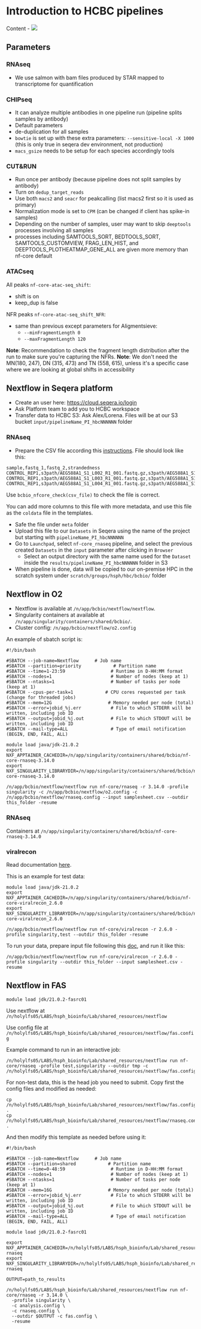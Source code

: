 # Introduction to HCBC pipelines

Content - ![](https://img.shields.io/badge/status-WorkInProgress-yellow)

## Parameters

### RNAseq

- We use salmon with bam files produced by STAR mapped to transcriptome for quantification

### CHIPseq

- It can analyze multiple antibodies in one pipeline run (pipeline splits samples by antibody)
- Default parameters
- de-duplication for all samples
- `bowtie` is set up with these extra parameters: `--sensitive-local -X 1000` (this is only true in seqera dev environment, not production)
- `macs_gsize` needs to be setup for each species accordingly tools

### CUT&RUN

- Run once per antibody (because pipeline does not split samples by antibody)
- Turn on `dedup_target_reads`
- Use both `macs2` and `seacr` for peakcalling (list macs2 first so it is used as primary)
- Normalization mode is set to `CPM` (can be changed if client has spike-in samples)
- Depending on the number of samples, user may want to skip `deeptools` processes involving all samples
- processes including SAMTOOLS_SORT, BEDTOOLS_SORT, SAMTOOLS_CUSTOMVIEW, FRAG_LEN_HIST, and DEEPTOOLS_PLOTHEATMAP_GENE_ALL are given more memory than nf-core default

### ATACseq

All peaks `nf-core-atac-seq_shift`:
- shift is on
- keep_dup is false

NFR peaks `nf-core-atac-seq_shift_NFR`:
- same than previous except parameters for Aligmentsieve:
  - `--minFragmentLength 0`
  - `--maxFragmentLength 120`

**Note**: Recommendation to check the fragment length distribution after the run to make sure you're capturing the NFRs.
**Note**: We don't need the MN(180, 247), DN (315, 473) and TN (558, 615), unless it's a specific case where we are looking at global shifts in accessibility

## Nextflow in Seqera platform

- Create an user here: https://cloud.seqera.io/login
- Ask Platform team to add you to HCBC workspace
- Transfer data to HCBC S3: Ask Alex/Lorena. Files will be at our S3 bucket `input/pipelineName_PI_hbcNNNNNN` folder

### RNAseq

- Prepare the CSV file according this [instructions](https://nf-co.re/rnaseq/3.14.0/docs/usage#multiple-runs-of-the-same-sample). File should look like this:

```csv
sample,fastq_1,fastq_2,strandedness
CONTROL_REP1,s3path/AEG588A1_S1_L002_R1_001.fastq.gz,s3path/AEG588A1_S1_L002_R2_001.fastq.gz,auto
CONTROL_REP1,s3path/AEG588A1_S1_L003_R1_001.fastq.gz,s3path/AEG588A1_S1_L003_R2_001.fastq.gz,auto
CONTROL_REP1,s3path/AEG588A1_S1_L004_R1_001.fastq.gz,s3path/AEG588A1_S1_L004_R2_001.fastq.gz,auto
```

Use `bcbio_nfcore_check(csv_file)` to check the file is correct.

You can add more columns to this file with more metadata, and use this file as the `coldata` file in the templates.

- Safe the file under `meta` folder
- Upload this file to our `Datasets` in Seqera using the name of the project but starting with `pipelineName_PI_hbcNNNNNN`
- Go to `Launchpad`, select `nf-core_rnaseq` pipeline, and select the previous created `Datasets` in the `input` parameter after clicking in `Browser`
  - Select an output directory with the same name used for the `Dataset` inside the `results/pipelineName_PI_hbcNNNNNN` folder in S3
- When pipeline is done, data will be copied to our on-premise HPC in the scratch system under `scratch/groups/hsph/hbc/bcbio/` folder


## Nextflow in O2

- Nextflow is available at `/n/app/bcbio/nextflow/nextflow`. 
- Singularity containers at available at `/n/app/singularity/containers/shared/bcbio/`.
- Cluster config: `/n/app/bcbio/nextflow/o2.config`

An example of sbatch script is:

```
#!/bin/bash

#SBATCH --job-name=Nextflow      # Job name
#SBATCH --partition=priority            # Partition name
#SBATCH --time=1-23:59                 # Runtime in D-HH:MM format
#SBATCH --nodes=1                      # Number of nodes (keep at 1)
#SBATCH --ntasks=1                     # Number of tasks per node (keep at 1)
#SBATCH --cpus-per-task=1            # CPU cores requested per task (change for threaded jobs)
#SBATCH --mem=12G                     # Memory needed per node (total)
#SBATCH --error=jobid_%j.err           # File to which STDERR will be written, including job ID
#SBATCH --output=jobid_%j.out          # File to which STDOUT will be written, including job ID
#SBATCH --mail-type=ALL                # Type of email notification (BEGIN, END, FAIL, ALL)

module load java/jdk-21.0.2
export NXF_APPTAINER_CACHEDIR=/n/app/singularity/containers/shared/bcbio/nf-core-rnaseq-3.14.0
export NXF_SINGULARITY_LIBRARYDIR=/n/app/singularity/containers/shared/bcbio/nf-core-rnaseq-3.14.0

/n/app/bcbio/nextflow/nextflow run nf-core/rnaseq -r 3.14.0 -profile singularity -c /n/app/bcbio/nextflow/o2.config -c /n/app/bcbio/nextflow/rnaseq.config --input samplesheet.csv --outdir this_folder -resume
```

### RNAseq

Containers at `/n/app/singularity/containers/shared/bcbio/nf-core-rnaseq-3.14.0`

### viralrecon

Read documentation [here](https://nf-co.re/viralrecon/2.6.0/). 


This is an example for test data:

```
module load java/jdk-21.0.2
export NXF_APPTAINER_CACHEDIR=/n/app/singularity/containers/shared/bcbio/nf-core-viralrecon_2.6.0
export NXF_SINGULARITY_LIBRARYDIR=/n/app/singularity/containers/shared/bcbio/nf-core-viralrecon_2.6.0

/n/app/bcbio/nextflow/nextflow run nf-core/viralrecon -r 2.6.0 -profile singularity,test --outdir this_folder -resume

```
To run your data, prepare input file following this [doc](https://nf-co.re/viralrecon/2.6.0/docs/usage/#samplesheet-format), and run it like this:

```
/n/app/bcbio/nextflow/nextflow run nf-core/viralrecon -r 2.6.0 -profile singularity --outdir this_folder --input samplesheet.csv -resume
```

## Nextflow in FAS


```
module load jdk/21.0.2-fasrc01
```

Use nextflow at `/n/holylfs05/LABS/hsph_bioinfo/Lab/shared_resources/nextflow`

Use config file at `/n/holylfs05/LABS/hsph_bioinfo/Lab/shared_resources/nextflow/fas.config`

Example command to run in an interactive job:

```
/n/holylfs05/LABS/hsph_bioinfo/Lab/shared_resources/nextflow run nf-core/rnaseq -profile test,singularity --outdir tmp -c /n/holylfs05/LABS/hsph_bioinfo/Lab/shared_resources/nextflow/fas.config
```

For non-test data, this is the head job you need to submit. Copy first the config files and modified as  needed:

```
cp /n/holylfs05/LABS/hsph_bioinfo/Lab/shared_resources/nextflow/fas.config .
cp /n/holylfs05/LABS/hsph_bioinfo/Lab/shared_resources/nextflow/rnaseq.config .
```

And then modify this template as needed before using it:

```
#!/bin/bash

#SBATCH --job-name=Nextflow      # Job name
#SBATCH --partition=shared            # Partition name
#SBATCH --time=0-48:59                 # Runtime in D-HH:MM format
#SBATCH --nodes=1                      # Number of nodes (keep at 1)
#SBATCH --ntasks=1                     # Number of tasks per node (keep at 1)
#SBATCH --mem=16G                     # Memory needed per node (total)
#SBATCH --error=jobid_%j.err           # File to which STDERR will be written, including job ID
#SBATCH --output=jobid_%j.out          # File to which STDOUT will be written, including job ID
#SBATCH --mail-type=ALL                # Type of email notification (BEGIN, END, FAIL, ALL)

module load jdk/21.0.2-fasrc01

export NXF_APPTAINER_CACHEDIR=/n/holylfs05/LABS/hsph_bioinfo/Lab/shared_resources/nextflow/nfcore-rnaseq
export NXF_SINGULARITY_LIBRARYDIR=/n/holylfs05/LABS/hsph_bioinfo/Lab/shared_resources/nextflow/nfcore-rnaseq

OUTPUT=path_to_results

/n/holylfs05/LABS/hsph_bioinfo/Lab/shared_resources/nextflow run nf-core/rnaseq -r 3.14.0 \
  -profile singularity \
  -c analysis.config \
  -c rnaseq.config \ 
  --outdir $OUTPUT -c fas.config \
  -resume
```
